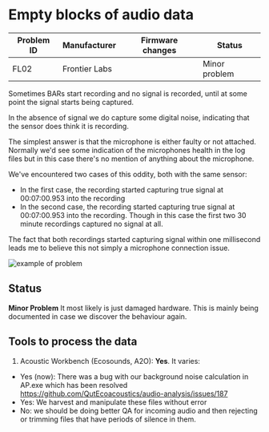 # Empty blocks of audio data

|Problem ID | Manufacturer | Firmware changes | Status              |
|-----------|--------------|------------------|---------------------|
|FL02         |Frontier Labs |                  |   Minor problem     |



Sometimes BARs start recording and no signal is recorded, until at some point
the signal starts being captured.

In the absence of signal we do capture some digital noise, indicating that the
sensor does think it is recording.

The simplest answer is that the microphone is either faulty or not attached.
Normally we'd see some indication of the microphones health in the log files but
in this case there's no mention of anything about the microphone. 

We've encountered two cases of this oddity, both with the same sensor:
- In the first case, the recording started capturing true
signal at 00:07:00.953 into the recording
- In the second case, the recording started capturing true
signal at 00:07:00.953 into the recording. Though in this case the first two 30
minute recordings captured no signal at all.

The fact that both recordings started capturing signal within one millisecond
leads me to believe this not simply a microphone connection issue.

![example of problem](https://github.com/ecoacoustics/known-problems/tree/main/media/BARs_weird_signal.png)

## Status
**Minor Problem** It most likely is just damaged hardware. This is mainly being
documented in case we discover the behaviour again.

## Tools to process the data
1. Acoustic Workbench (Ecosounds, A2O): **Yes**. It varies:

-   Yes (now): There was a bug with our background noise calculation in AP.exe
    which has been resolved <https://github.com/QutEcoacoustics/audio-analysis/issues/187>
-   Yes: We harvest and manipulate these files without error
-   No: we should be doing better QA for incoming audio and then rejecting or
    trimming files that have periods of silence in them.
